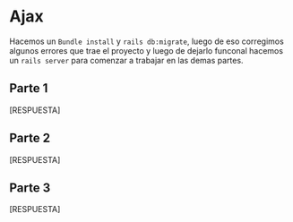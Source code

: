 # Ajax
Hacemos un `Bundle install` y `rails db:migrate`, luego de eso corregimos algunos errores que trae el proyecto y luego de dejarlo funconal hacemos un `rails server` para comenzar a trabajar en las demas partes.
## Parte 1
[RESPUESTA]
## Parte 2
[RESPUESTA]
## Parte 3
[RESPUESTA]